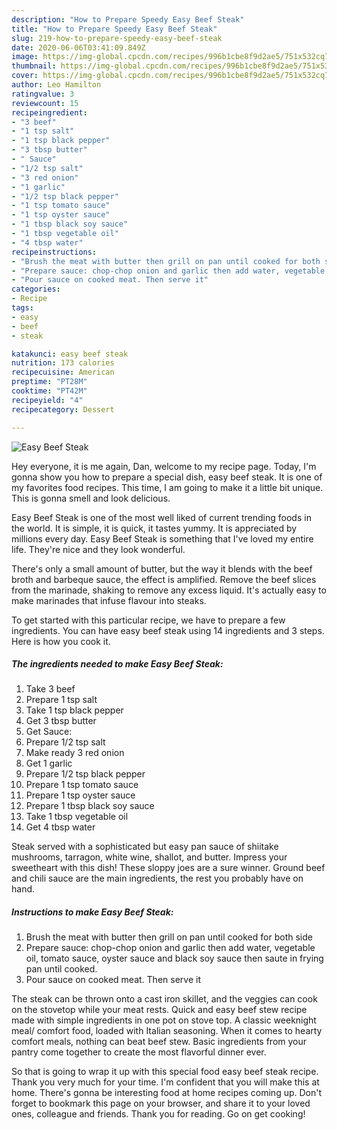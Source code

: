 ```yaml
---
description: "How to Prepare Speedy Easy Beef Steak"
title: "How to Prepare Speedy Easy Beef Steak"
slug: 219-how-to-prepare-speedy-easy-beef-steak
date: 2020-06-06T03:41:09.849Z
image: https://img-global.cpcdn.com/recipes/996b1cbe8f9d2ae5/751x532cq70/easy-beef-steak-recipe-main-photo.jpg
thumbnail: https://img-global.cpcdn.com/recipes/996b1cbe8f9d2ae5/751x532cq70/easy-beef-steak-recipe-main-photo.jpg
cover: https://img-global.cpcdn.com/recipes/996b1cbe8f9d2ae5/751x532cq70/easy-beef-steak-recipe-main-photo.jpg
author: Leo Hamilton
ratingvalue: 3
reviewcount: 15
recipeingredient:
- "3 beef"
- "1 tsp salt"
- "1 tsp black pepper"
- "3 tbsp butter"
- " Sauce"
- "1/2 tsp salt"
- "3 red onion"
- "1 garlic"
- "1/2 tsp black pepper"
- "1 tsp tomato sauce"
- "1 tsp oyster sauce"
- "1 tbsp black soy sauce"
- "1 tbsp vegetable oil"
- "4 tbsp water"
recipeinstructions:
- "Brush the meat with butter then grill on pan until cooked for both side"
- "Prepare sauce: chop-chop onion and garlic then add water, vegetable oil, tomato sauce, oyster sauce and black soy sauce then saute in frying pan until cooked."
- "Pour sauce on cooked meat. Then serve it"
categories:
- Recipe
tags:
- easy
- beef
- steak

katakunci: easy beef steak 
nutrition: 173 calories
recipecuisine: American
preptime: "PT28M"
cooktime: "PT42M"
recipeyield: "4"
recipecategory: Dessert

---
```



![Easy Beef Steak](https://img-global.cpcdn.com/recipes/996b1cbe8f9d2ae5/751x532cq70/easy-beef-steak-recipe-main-photo.jpg)

Hey everyone, it is me again, Dan, welcome to my recipe page. Today, I'm gonna show you how to prepare a special dish, easy beef steak. It is one of my favorites food recipes. This time, I am going to make it a little bit unique. This is gonna smell and look delicious.

Easy Beef Steak is one of the most well liked of current trending foods in the world. It is simple, it is quick, it tastes yummy. It is appreciated by millions every day. Easy Beef Steak is something that I've loved my entire life. They're nice and they look wonderful.

There&#39;s only a small amount of butter, but the way it blends with the beef broth and barbeque sauce, the effect is amplified. Remove the beef slices from the marinade, shaking to remove any excess liquid. It&#39;s actually easy to make marinades that infuse flavour into steaks.


To get started with this particular recipe, we have to prepare a few ingredients. You can have easy beef steak using 14 ingredients and 3 steps. Here is how you cook it.

<!--inarticleads1-->

##### The ingredients needed to make Easy Beef Steak:

1. Take 3 beef
1. Prepare 1 tsp salt
1. Take 1 tsp black pepper
1. Get 3 tbsp butter
1. Get  Sauce:
1. Prepare 1/2 tsp salt
1. Make ready 3 red onion
1. Get 1 garlic
1. Prepare 1/2 tsp black pepper
1. Prepare 1 tsp tomato sauce
1. Prepare 1 tsp oyster sauce
1. Prepare 1 tbsp black soy sauce
1. Take 1 tbsp vegetable oil
1. Get 4 tbsp water


Steak served with a sophisticated but easy pan sauce of shiitake mushrooms, tarragon, white wine, shallot, and butter. Impress your sweetheart with this dish! These sloppy joes are a sure winner. Ground beef and chili sauce are the main ingredients, the rest you probably have on hand. 

<!--inarticleads2-->

##### Instructions to make Easy Beef Steak:

1. Brush the meat with butter then grill on pan until cooked for both side
1. Prepare sauce: chop-chop onion and garlic then add water, vegetable oil, tomato sauce, oyster sauce and black soy sauce then saute in frying pan until cooked.
1. Pour sauce on cooked meat. Then serve it


The steak can be thrown onto a cast iron skillet, and the veggies can cook on the stovetop while your meat rests. Quick and easy beef stew recipe made with simple ingredients in one pot on stove top. A classic weeknight meal/ comfort food, loaded with Italian seasoning. When it comes to hearty comfort meals, nothing can beat beef stew. Basic ingredients from your pantry come together to create the most flavorful dinner ever. 

So that is going to wrap it up with this special food easy beef steak recipe. Thank you very much for your time. I'm confident that you will make this at home. There's gonna be interesting food at home recipes coming up. Don't forget to bookmark this page on your browser, and share it to your loved ones, colleague and friends. Thank you for reading. Go on get cooking!
